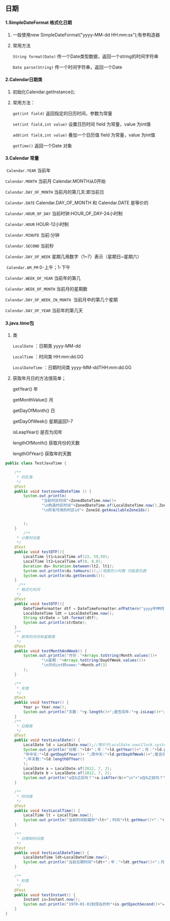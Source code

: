 ## 日期

#### 1.SimpleDateFormat 格式化日期

1. 一般使用new SimpleDateFormat("yyyy-MM-dd HH:mm:ss");有参构造器

2. 常用方法

   `String format(Date)`                传一个Date类型数据，返回一个string的时间字符串

   `Date parse(String)`                  传一个时间字符串，返回一个Date

#### 2.Calendar日期类

1. 初始化Calendar.getInstance();

2. 常用方法：

   `get(int field)`                          返回指定的日历时间，参数为常量

   `set(int field,int value)`    设置日历时间 field 为常量，value 为int值

   `add(int field,int value)`    叠加一个日历值 field 为常量，value 为int值

   `getTime()`                                   返回一个Date 对象

#### 3.Calendar 常量

 `Calendar.YEAR`                                 当前年

`Calendar.MONTH`                             当前月 Calendar.MONTH从0开始        

`Calendar.DAY_OF_MONTH`             当前月的第几天:即当前日    

`Calendar.DATE`                                  Calendar.DAY_OF_MONTH 和 Calendar.DATE 是等价的    

`Calendar.HOUR_OF_DAY`                 当前时钟:HOUR_OF_DAY-24小时制    

`Calendar.HOUR`                                 HOUR-12小时制    

`Calendar.MINUTE`                              当前:分钟    

`Calendar.SECOND`                              当前秒    

`Calendar.DAY_OF_WEEK`                   星期几用数字（1~7）表示（星期日~星期六）

 `Calendar.AM_PM`                               0-上午；1-下午 

 `Calendar.WEEK_OF_YEAR`                 当前年的第几        

 `Calendar.WEEK_OF_MONTH`            当前月的星期数

`Calendar.DAY_OF_WEEK_IN_MONTH`    当前月中的第几个星期

 `Calendar.DAY_OF_YEAR`                     当前年的第几天

#### 3.java.time包

1. 类

   `LocalDate` ：日期类 yyyy-MM-dd

   `LocalTime` ：时间类 HH:mm:dd.GG

   `LocalDateTime` ：日期时间类 yyyy-MM-ddTHH:mm:dd.GG

2. 获取年月日的方法很简单；

   getYear()                              年

   getMonthValue()                月

   getDayOfMonth()              日

   getDayOfWeek()                星期返回1-7

   isLeapYear()                       是否为闰年

   lengthOfMonth()               获取月份的天数

   lengthOfYear()                   获取年的天数



```java
public class TestJavaTime {

    /**
     * 时区类
     */
    @Test
    public void testzonedDateTime () {
        System.out.println(
                "当前时区时间"+ZonedDateTime.now()+
                "\n构造时区时间"+ZonedDateTime.of(LocalDateTime.now(),ZoneId.of("Asia/Shanghai"))+
                "\n所有可用的时区id"+ ZoneId.getAvailableZoneIds()


        );
    }
        /**
     * 计算时间差
     */
    @Test
    public void testDTF(){
        LocalTime lt1=LocalTime.of(23, 59,59);
        LocalTime lt2=LocalTime.of(0, 0,0);
        Duration du= Duration.between(lt2, lt1);
        System.out.println(du.toHours());//相差的小时数 可能是负数
        System.out.println(du.getSeconds());
    }
      /**
     * 格式化时间
     */
    @Test
    public void testDTF(){
        DateTimeFormatter dtf = DateTimeFormatter.ofPattern("yyyy年MM月dd日 HH:mm:ss E");
        LocalDateTime ldt = LocalDateTime.now();
        String strDate = ldt.format(dtf);
        System.out.println(strDate);
    }
    /**
     * 枚举的月份和星期类
     */
    @Test
    public void testMonthAndWeek() {
        System.out.println("月份："+Arrays.toString(Month.values())+
                "\n星期："+Arrays.toString(DayOfWeek.values())+
                "\n月份int转name:"+Month.of(3)
        );
    }

    /**
     * 年类
     */
    @Test
    public void testYear() {
        Year y= Year.now();
        System.out.println("天数："+y.length()+";是否闰年:"+y.isLeap()+";年份值:"+y.getValue());
    }
    /**
     * 日期类
     */
    @Test
    public void testLocalDate() {
        LocalDate ld = LocalDate.now();//等价于LocalDate.now(Clock.systemDefaultZone())
        System.out.println("日期："+ld+"；年："+ld.getYear()+"；月："+ld.getMonthValue()+"；月中天："+ld.getDayOfMonth()+"\n"+
        "年中天:"+ld.getDayOfYear()+ ";周中天:"+ld.getDayOfWeek()+";是否闰年:"+ld.isLeapYear()+";月份天数:"+ld.lengthOfMonth()+"\n"+
        ";年天数:"+ld.lengthOfYear()
        );
        LocalDate a = LocalDate.of(2012, 7, 2);
        LocalDate b = LocalDate.of(2012, 7, 2);
        System.out.println("a在b之后吗？"+a.isAfter(b)+"\n"+"a在b之前吗？"+a.isBefore(b)+"\n"+"a和b同一天吗？"+a.isEqual(b));
    }

    /**
     * 时间类
     */
    @Test
    public void testLocalTime() {
        LocalTime lt = LocalTime.now();
        System.out.println("当前时间到毫秒"+lt+"；时间"+lt.getHour()+"："+lt.getMinute()+"："+lt.getSecond()+"."+lt.getNano());
    }

    /**
     * 日期和时间类
     */
    @Test
    public void testLocalDateTime() {
        LocalDateTime ldt=LocalDateTime.now();
        System.out.println("当前日期时间"+ldt+"；年："+ldt.getYear()+"；月："+ldt.getMonthValue()+"；日："+ldt.getDayOfMonth()+"；时间"+ldt.getHour()+"："+ldt.getMinute()+"："+ldt.getSecond()+"."+ldt.getNano());
    }

    /**
     * 秒类
     */
    @Test
    public void testInstant() {
        Instant is=Instant.now();
        System.out.println("1970-01-01到现在的秒"+is.getEpochSecond()+"==毫秒=="+is.toEpochMilli());
    }
}
```











